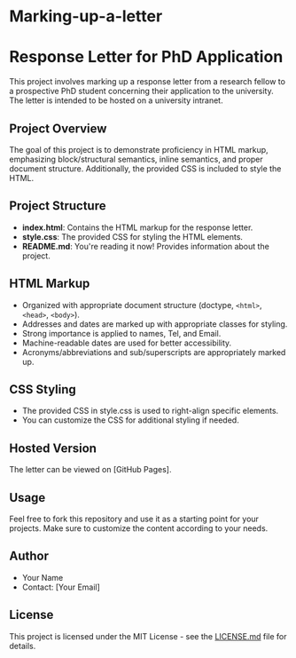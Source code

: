 # Marking-up-a-letter
# Response Letter for PhD Application

This project involves marking up a response letter from a research fellow to a prospective PhD student concerning their application to the university. The letter is intended to be hosted on a university intranet.

## Project Overview

The goal of this project is to demonstrate proficiency in HTML markup, emphasizing block/structural semantics, inline semantics, and proper document structure. Additionally, the provided CSS is included to style the HTML.

## Project Structure

- **index.html**: Contains the HTML markup for the response letter.
- **style.css**: The provided CSS for styling the HTML elements.
- **README.md**: You're reading it now! Provides information about the project.

## HTML Markup

- Organized with appropriate document structure (doctype, `<html>`, `<head>`, `<body>`).
- Addresses and dates are marked up with appropriate classes for styling.
- Strong importance is applied to names, Tel, and Email.
- Machine-readable dates are used for better accessibility.
- Acronyms/abbreviations and sub/superscripts are appropriately marked up.

## CSS Styling

- The provided CSS in style.css is used to right-align specific elements.
- You can customize the CSS for additional styling if needed.

## Hosted Version

The letter can be viewed on [GitHub Pages].

## Usage

Feel free to fork this repository and use it as a starting point for your projects. Make sure to customize the content according to your needs.

## Author

- Your Name
- Contact: [Your Email]

## License

This project is licensed under the MIT License - see the [LICENSE.md](LICENSE.md) file for details.

